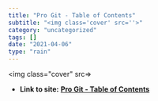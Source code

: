 ```yaml
---
title: "Pro Git - Table of Contents"
subtitle: "<img class='cover' src=''>"
category: "uncategorized"
tags: []
date: "2021-04-06"
type: "rain"
---
```

<img class="cover" src=>


* **Link to site:** **[Pro Git - Table of Contents](http://progit.org/book)**